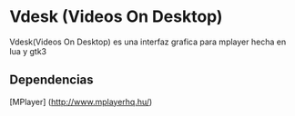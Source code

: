 # Vdesk (Videos On Desktop)

Vdesk(Videos On Desktop) es una interfaz grafica para mplayer hecha en lua y gtk3 

## Dependencias

[MPlayer] (http://www.mplayerhq.hu/)
